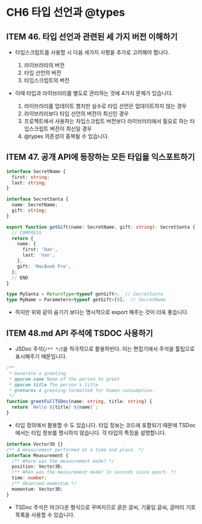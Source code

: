 # CH6 타입 선언과 @types

## ITEM 46. 타입 선언과 관련된 세 가지 버전 이해하기 

- 타입스크립트를 사용할 시 다음 세가지 사항을 추가로 고려해야 합니다.
    1. 라이브러리의 버전
    2. 타입 선언의 버전
    3. 타입스크립트의 버전

- 이때 타입과 라이브러리를 별도로 관리하는 것에 4가지 문제가 있습니다.
    1. 라이브러리를 업데이트 했지만 실수로 타입 선언은 업데이트하지 않는 경우
    2. 라이브러리보다 타입 선언의 버전이 최신인 경우
    3. 프로젝트에서 사용하는 차입스크립트 버전보다 라이브러리에서 필요로 하는 타입스크립트 버전이 최신일 경우 
    4. @types 의존성이 중복될 수 있습니다. 

## ITEM 47. 공개 API에 등장하는 모든 타입을 익스포트하기

```ts
interface SecretName {
  first: string;
  last: string;
}

interface SecretSanta {
  name: SecretName;
  gift: string;
}

export function getGift(name: SecretName, gift: string): SecretSanta {
  // COMPRESS
  return {
    name: {
      first: 'Dan',
      last: 'Van',
    },
    gift: 'MacBook Pro',
  };
  // END
}

type MySanta = ReturnType<typeof getGift>;  // SecretSanta
type MyName = Parameters<typeof getGift>[0];  // SecretName
```

- 하지만 위와 같이 숨기기 보다는 명시적으로 export 해주는 것이 더욱 좋습니다. 

## ITEM 48.md API 주석에 TSDOC 사용하기
- JSDoc 주석(`/** */`)을 적극적으로 활용하빈다. 이는 편집기에서 주석을 툴팁으로 표시해주기 때문입니다. 

```ts
/**
 * Generate a greeting.
 * @param name Name of the person to greet
 * @param title The person's title
 * @returns A greeting formatted for human consumption.
 */
function greetFullTSDoc(name: string, title: string) {
  return `Hello ${title} ${name}`;
}

```


- 타입 정의에서 활용할 수 도 있습니다. 타입 정보는 코드에 포함되기 때문에 TSDoc에서는 타입 정보를 명시하지 않습니다. 각 타입의 특징을 설명합니다. 
```ts
interface Vector3D {}
/** A measurement performed at a time and place. */
interface Measurement {
  /** Where was the measurement made? */
  position: Vector3D;
  /** When was the measurement made? In seconds since epoch. */
  time: number;
  /** Observed momentum */
  momentum: Vector3D;
}
```

- TSDoc 주석은 마크다운 형식으로 꾸며지므로 굵은 글씨, 기울임 글씨, 글머리 기호 목록을 사용할 수 있습니다.


